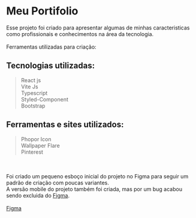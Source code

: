 # Meu Portifolio
Esse projeto foi criado para apresentar algumas de minhas caracteristicas como profissionais e conhecimentos na área da tecnologia.<br/>
<br/>
Ferramentas utilizadas para criação:<br/>

## Tecnologias utilizadas:<br/>
>React js <br/>
>Vite Js <br/>
>Typescript <br/>
>Styled-Component <br/>
>Bootstrap <br/>

## Ferramentas e sites utilizados:<br/>
>Phopor Icon<br/>
>Wallpaper Flare <br/>
>Pinterest <br/>

<br/>
<br/>
Foi criado um pequeno esboço inicial do projeto no Figma para seguir um padrão de criação com poucas variantes.<br/>
A versão mobile do projeto também foi criada, mas por um bug acabou sendo excluida do <a href="https://www.figma.com/" >Figma</a>.<br/>
<br/>
<a href="https://www.figma.com/community/file/1134637571456376160" target="_blank">Figma</a>
